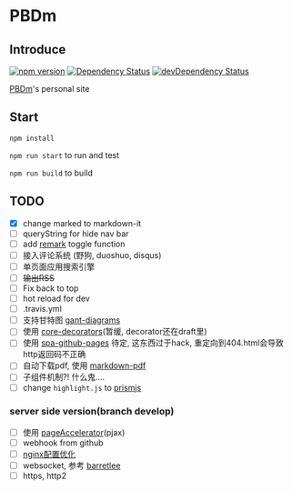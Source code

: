 # PBDm

## Introduce

[![npm version](https://badge.fury.io/js/pbdm.cc.svg)](https://www.npmjs.com/package/pbdm.cc)
[![Dependency Status](https://img.shields.io/david/pbdm/pbdm.github.com.svg?style=flat-square)](https://david-dm.org/pbdm/pbdm.github.com)
[![devDependency Status](https://img.shields.io/david/dev/pbdm/pbdm.github.com.svg?style=flat-square)](https://david-dm.org/pbdm/pbdm.github.com#info=devDependencies)

[PBDm](http://pbdm.cc)'s personal site

## Start

`npm install`

`npm run start` to run and test

`npm run build` to build

## TODO

- [X] change marked to markdown-it
- [ ] queryString for hide nav bar
- [ ] add [remark](https://github.com/gnab/remark) toggle function
- [ ] 接入评论系统 (野狗, duoshuo, disqus)
- [ ] 单页面应用搜索引擎
- [ ] ~~输出RSS~~
- [ ] Fix back to top
- [ ] hot reload for dev
- [ ] .travis.yml
- [ ] 支持甘特图 [gant-diagrams](https://knsv.github.io/mermaid/#gant-diagrams)
- [ ] 使用 [core-decorators](https://github.com/jayphelps/core-decorators.js)(暂缓, decorator还在draft里)
- [ ] 使用 [spa-github-pages](https://github.com/rafrex/spa-github-pages) 待定, 这东西过于hack, 重定向到404.html会导致http返回码不正确
- [ ] 自动下载pdf, 使用 [markdown-pdf](https://www.npmjs.com/package/markdown-pdf)
- [ ] 子组件机制?! 什么鬼....
- [ ] change `highlight.js` to [prismjs](http://prismjs.com/)

### server side version(branch develop)

- [ ] 使用 [pageAccelerator](pageAccelerator)(pjax)
- [ ] webhook from github
- [ ] [nginx配置优化](http://imququ.com/post/my-nginx-conf-for-wpo.html)
- [ ] websocket, 参考 [barretlee](https://github.com/barretlee/blogChat/blob/master/index.js)
- [ ] https, http2
